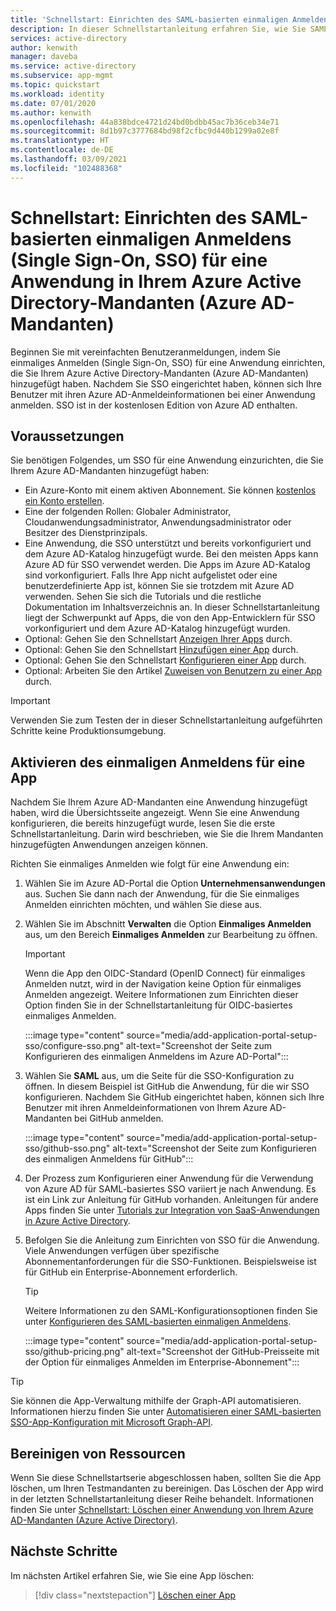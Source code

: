 ```yaml
---
title: 'Schnellstart: Einrichten des SAML-basierten einmaligen Anmeldens (Single Sign-On, SSO) für eine Anwendung in Ihrem Azure Active Directory-Mandanten (Azure AD-Mandanten)'
description: In dieser Schnellstartanleitung erfahren Sie, wie Sie SAML-basiertes einmaliges Anmelden (Single Sign-On, SSO) für eine Anwendung in Ihrem Azure Active Directory-Mandanten (Azure AD-Mandanten) einrichten.
services: active-directory
author: kenwith
manager: daveba
ms.service: active-directory
ms.subservice: app-mgmt
ms.topic: quickstart
ms.workload: identity
ms.date: 07/01/2020
ms.author: kenwith
ms.openlocfilehash: 44a838bdce4721d24bd0bdbb45ac7b36ceb34e71
ms.sourcegitcommit: 8d1b97c3777684bd98f2cfbc9d440b1299a02e8f
ms.translationtype: HT
ms.contentlocale: de-DE
ms.lasthandoff: 03/09/2021
ms.locfileid: "102488368"
---
```

# <a name="quickstart-set-up-saml-based-single-sign-on-sso-for-an-application-in-your-azure-active-directory-azure-ad-tenant"></a>Schnellstart: Einrichten des SAML-basierten einmaligen Anmeldens (Single Sign-On, SSO) für eine Anwendung in Ihrem Azure Active Directory-Mandanten (Azure AD-Mandanten)

Beginnen Sie mit vereinfachten Benutzeranmeldungen, indem Sie einmaliges Anmelden (Single Sign-On, SSO) für eine Anwendung einrichten, die Sie Ihrem Azure Active Directory-Mandanten (Azure AD-Mandanten) hinzugefügt haben. Nachdem Sie SSO eingerichtet haben, können sich Ihre Benutzer mit ihren Azure AD-Anmeldeinformationen bei einer Anwendung anmelden. SSO ist in der kostenlosen Edition von Azure AD enthalten.

## <a name="prerequisites"></a>Voraussetzungen

Sie benötigen Folgendes, um SSO für eine Anwendung einzurichten, die Sie Ihrem Azure AD-Mandanten hinzugefügt haben:

- Ein Azure-Konto mit einem aktiven Abonnement. Sie können [kostenlos ein Konto erstellen](https://azure.microsoft.com/free/?WT.mc_id=A261C142F).
- Eine der folgenden Rollen: Globaler Administrator, Cloudanwendungsadministrator, Anwendungsadministrator oder Besitzer des Dienstprinzipals.
- Eine Anwendung, die SSO unterstützt und bereits vorkonfiguriert und dem Azure AD-Katalog hinzugefügt wurde. Bei den meisten Apps kann Azure AD für SSO verwendet werden. Die Apps im Azure AD-Katalog sind vorkonfiguriert. Falls Ihre App nicht aufgelistet oder eine benutzerdefinierte App ist, können Sie sie trotzdem mit Azure AD verwenden. Sehen Sie sich die Tutorials und die restliche Dokumentation im Inhaltsverzeichnis an. In dieser Schnellstartanleitung liegt der Schwerpunkt auf Apps, die von den App-Entwicklern für SSO vorkonfiguriert und dem Azure AD-Katalog hinzugefügt wurden.
- Optional: Gehen Sie den Schnellstart [Anzeigen Ihrer Apps](view-applications-portal.md) durch.
- Optional: Gehen Sie den Schnellstart [Hinzufügen einer App](add-application-portal.md) durch.
- Optional: Gehen Sie den Schnellstart [Konfigurieren einer App](add-application-portal-configure.md) durch.
- Optional: Arbeiten Sie den Artikel [Zuweisen von Benutzern zu einer App](add-application-portal-assign-users.md) durch.


>[!IMPORTANT]
>Verwenden Sie zum Testen der in dieser Schnellstartanleitung aufgeführten Schritte keine Produktionsumgebung.

## <a name="enable-single-sign-on-for-an-app"></a>Aktivieren des einmaligen Anmeldens für eine App

Nachdem Sie Ihrem Azure AD-Mandanten eine Anwendung hinzugefügt haben, wird die Übersichtsseite angezeigt. Wenn Sie eine Anwendung konfigurieren, die bereits hinzugefügt wurde, lesen Sie die erste Schnellstartanleitung. Darin wird beschrieben, wie Sie die Ihrem Mandanten hinzugefügten Anwendungen anzeigen können.

Richten Sie einmaliges Anmelden wie folgt für eine Anwendung ein:

1. Wählen Sie im Azure AD-Portal die Option **Unternehmensanwendungen** aus. Suchen Sie dann nach der Anwendung, für die Sie einmaliges Anmelden einrichten möchten, und wählen Sie diese aus.
1. Wählen Sie im Abschnitt **Verwalten** die Option **Einmaliges Anmelden** aus, um den Bereich **Einmaliges Anmelden** zur Bearbeitung zu öffnen.

    > [!IMPORTANT]
    > Wenn die App den OIDC-Standard (OpenID Connect) für einmaliges Anmelden nutzt, wird in der Navigation keine Option für einmaliges Anmelden angezeigt. Weitere Informationen zum Einrichten dieser Option finden Sie in der Schnellstartanleitung für OIDC-basiertes einmaliges Anmelden.

    :::image type="content" source="media/add-application-portal-setup-sso/configure-sso.png" alt-text="Screenshot der Seite zum Konfigurieren des einmaligen Anmeldens im Azure AD-Portal":::

1. Wählen Sie **SAML** aus, um die Seite für die SSO-Konfiguration zu öffnen. In diesem Beispiel ist GitHub die Anwendung, für die wir SSO konfigurieren. Nachdem Sie GitHub eingerichtet haben, können sich Ihre Benutzer mit ihren Anmeldeinformationen von Ihrem Azure AD-Mandanten bei GitHub anmelden.

    :::image type="content" source="media/add-application-portal-setup-sso/github-sso.png" alt-text="Screenshot der Seite zum Konfigurieren des einmaligen Anmeldens für GitHub":::

1. Der Prozess zum Konfigurieren einer Anwendung für die Verwendung von Azure AD für SAML-basiertes SSO variiert je nach Anwendung. Es ist ein Link zur Anleitung für GitHub vorhanden. Anleitungen für andere Apps finden Sie unter [Tutorials zur Integration von SaaS-Anwendungen in Azure Active Directory](/azure/active-directory/saas-apps/).
1. Befolgen Sie die Anleitung zum Einrichten von SSO für die Anwendung. Viele Anwendungen verfügen über spezifische Abonnementanforderungen für die SSO-Funktionen. Beispielsweise ist für GitHub ein Enterprise-Abonnement erforderlich.
    > [!TIP]
    > Weitere Informationen zu den SAML-Konfigurationsoptionen finden Sie unter [Konfigurieren des SAML-basierten einmaligen Anmeldens](configure-saml-single-sign-on.md).

    :::image type="content" source="media/add-application-portal-setup-sso/github-pricing.png" alt-text="Screenshot der GitHub-Preisseite mit der Option für einmaliges Anmelden im Enterprise-Abonnement":::

> [!TIP]
> Sie können die App-Verwaltung mithilfe der Graph-API automatisieren. Informationen hierzu finden Sie unter [Automatisieren einer SAML-basierten SSO-App-Konfiguration mit Microsoft Graph-API](/graph/application-saml-sso-configure-api).


## <a name="clean-up-resources"></a>Bereinigen von Ressourcen

Wenn Sie diese Schnellstartserie abgeschlossen haben, sollten Sie die App löschen, um Ihren Testmandanten zu bereinigen. Das Löschen der App wird in der letzten Schnellstartanleitung dieser Reihe behandelt. Informationen finden Sie unter [Schnellstart: Löschen einer Anwendung von Ihrem Azure AD-Mandanten (Azure Active Directory)](delete-application-portal.md).

## <a name="next-steps"></a>Nächste Schritte

Im nächsten Artikel erfahren Sie, wie Sie eine App löschen:
> [!div class="nextstepaction"]
> [Löschen einer App](delete-application-portal.md)
